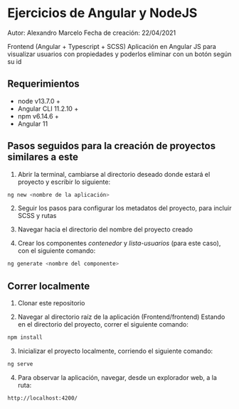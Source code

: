 # Ejercicios de Angular y NodeJS

Autor: Alexandro Marcelo
Fecha de creación: 22/04/2021

Frontend (Angular + Typescript + SCSS)
Aplicación en Angular JS para visualizar usuarios con propiedades y poderlos eliminar con un botón según su id

## Requerimientos

* node v13.7.0 +
* Angular CLI 11.2.10 +
* npm v6.14.6 +
* Angular 11

## Pasos seguidos para la creación de proyectos similares a este

1. Abrir la terminal, cambiarse al directorio deseado donde estará el proyecto y escribir lo siguiente:

```bash
ng new <nombre de la aplicación>
```

2. Seguir los pasos para configurar los metadatos del proyecto, para incluir SCSS y rutas

4. Navegar hacia el directorio del nombre del proyecto creado

5. Crear los componentes _contenedor_ y _lista-usuarios_ (para este caso), con el siguiente comando:

```bash
ng generate <nombre del componente>
```

## Correr localmente

1. Clonar este repositorio

2. Navegar al directorio raíz de la aplicación (Frontend/frontend) Estando en el directorio del proyecto, correr el siguiente comando:

```bash
npm install
```

3. Inicializar el proyecto localmente, corriendo el siguiente comando:

```bash
ng serve
```

4. Para observar la aplicación, navegar, desde un explorador web, a la ruta:

```
http://localhost:4200/
```
